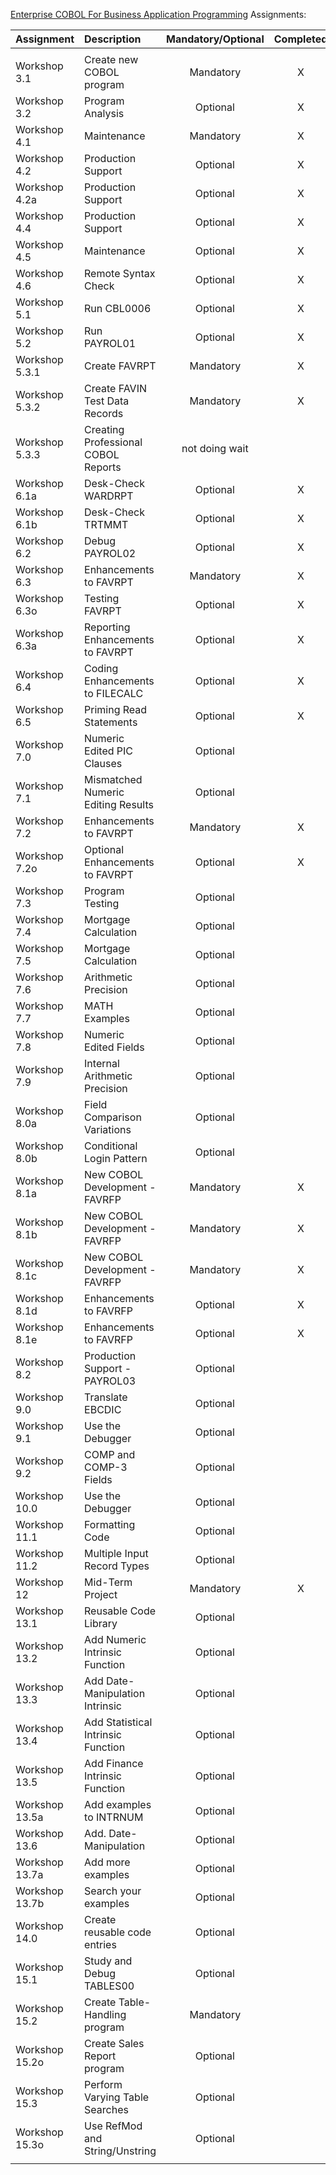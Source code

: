 [Enterprise COBOL For Business Application Programming](https://community.ibm.com/community/user/ibmz-and-linuxone/viewdocument/enterprise-cobol-for-business-appli?CommunityKey=b0dae4a8-74eb-44ac-86c7-90f3cd32909a&tab=librarydocuments) Assignments:

| Assignment     | Description                         | Mandatory/Optional | Completed | Submitted |
| :------------- | :---------------------------------- | :----------------: | :-------: | :-------: |
|                |                                     |                    |           |           |
| Workshop 3.1   | Create new COBOL program            |     Mandatory      |     X     |     X     |
| Workshop 3.2   | Program Analysis                    |      Optional      |     X     |           |
| Workshop 4.1   | Maintenance                         |     Mandatory      |     X     |     X     |
| Workshop 4.2   | Production Support                  |      Optional      |     X     |           |
| Workshop 4.2a  | Production Support                  |      Optional      |     X     |           |
| Workshop 4.4   | Production Support                  |      Optional      |     X     |           |
| Workshop 4.5   | Maintenance                         |      Optional      |     X     |           |
| Workshop 4.6   | Remote Syntax Check                 |      Optional      |     X     |           |
| Workshop 5.1   | Run CBL0006                         |      Optional      |     X     |           |
| Workshop 5.2   | Run PAYROL01                        |      Optional      |     X     |           |
| Workshop 5.3.1 | Create FAVRPT                       |     Mandatory      |     X     |     X     |
| Workshop 5.3.2 | Create FAVIN Test Data Records      |     Mandatory      |     X     |     X     |
| Workshop 5.3.3 | Creating Professional COBOL Reports |   not doing wait   |           |           |
| Workshop 6.1a  | Desk-Check WARDRPT                  |      Optional      |     X     |           |
| Workshop 6.1b  | Desk-Check TRTMMT                   |      Optional      |     X     |           |
| Workshop 6.2   | Debug PAYROL02                      |      Optional      |     X     |           |
| Workshop 6.3   | Enhancements to FAVRPT              |     Mandatory      |     X     |     X     |
| Workshop 6.3o  | Testing FAVRPT                      |      Optional      |     X     |     X     |
| Workshop 6.3a  | Reporting Enhancements to FAVRPT    |      Optional      |     X     |     X     |
| Workshop 6.4   | Coding Enhancements to FILECALC     |      Optional      |     X     |           |
| Workshop 6.5   | Priming Read Statements             |      Optional      |     X     |           |
| Workshop 7.0   | Numeric Edited PIC Clauses          |      Optional      |           |           |
| Workshop 7.1   | Mismatched Numeric Editing Results  |      Optional      |           |           |
| Workshop 7.2   | Enhancements to FAVRPT              |     Mandatory      |     X     |           |
| Workshop 7.2o  | Optional Enhancements to FAVRPT     |      Optional      |     X     |     X     | 7.2 + 7.2o.   |
| Workshop 7.3   | Program Testing                     |      Optional      |           |           |
| Workshop 7.4   | Mortgage Calculation                |      Optional      |           |           |
| Workshop 7.5   | Mortgage Calculation                |      Optional      |           |           |
| Workshop 7.6   | Arithmetic Precision                |      Optional      |           |           |
| Workshop 7.7   | MATH Examples                       |      Optional      |           |           |
| Workshop 7.8   | Numeric Edited Fields               |      Optional      |           |           |
| Workshop 7.9   | Internal Arithmetic Precision       |      Optional      |           |           |
| Workshop 8.0a  | Field Comparison Variations         |      Optional      |           |           |
| Workshop 8.0b  | Conditional Login Pattern           |      Optional      |           |           |
| Workshop 8.1a  | New COBOL Development - FAVRFP      |     Mandatory      |     X     |     X     |
| Workshop 8.1b  | New COBOL Development - FAVRFP      |     Mandatory      |     X     |     X     |
| Workshop 8.1c  | New COBOL Development - FAVRFP      |     Mandatory      |     X     |     X     | 8.1a,b and c. |
| Workshop 8.1d  | Enhancements to FAVRFP              |      Optional      |     X     |           |
| Workshop 8.1e  | Enhancements to FAVRFP              |      Optional      |     X     |           |
| Workshop 8.2   | Production Support - PAYROL03       |      Optional      |           |           |
| Workshop 9.0   | Translate EBCDIC                    |      Optional      |           |           |
| Workshop 9.1   | Use the Debugger                    |      Optional      |           |           |
| Workshop 9.2   | COMP and COMP-3 Fields              |      Optional      |           |           |
| Workshop 10.0  | Use the Debugger                    |      Optional      |           |           |
| Workshop 11.1  | Formatting Code                     |      Optional      |           |           |
| Workshop 11.2  | Multiple Input Record Types         |      Optional      |           |           |
| Workshop 12    | Mid-Term Project                    |     Mandatory      |     X     |     X     |
| Workshop 13.1  | Reusable Code Library               |     Optional       |           |           |
| Workshop 13.2  | Add Numeric Intrinsic Function      |     Optional       |           |           |
| Workshop 13.3  | Add Date-Manipulation Intrinsic     |     Optional       |           |           |
| Workshop 13.4  | Add Statistical Intrinsic Function  |     Optional       |           |           |
| Workshop 13.5  | Add Finance Intrinsic Function      |     Optional       |           |           |
| Workshop 13.5a | Add examples to INTRNUM             |     Optional       |           |           |
| Workshop 13.6  | Add. Date-Manipulation              |     Optional       |           |           |
| Workshop 13.7a | Add more examples                   |     Optional       |           |           |
| Workshop 13.7b | Search your examples                |     Optional       |           |           |
| Workshop 14.0  | Create reusable code entries        |     Optional       |           |           |
| Workshop 15.1  | Study and Debug TABLES00            |     Optional       |           |           |
| Workshop 15.2  | Create Table-Handling program       |     Mandatory      |           |           |
| Workshop 15.2o | Create Sales Report program         |     Optional       |           |           |
| Workshop 15.3  | Perform Varying Table Searches      |     Optional       |           |           |
| Workshop 15.3o | Use RefMod and String/Unstring      |     Optional       |           |           |
|                |                                     |                    |           |           |
